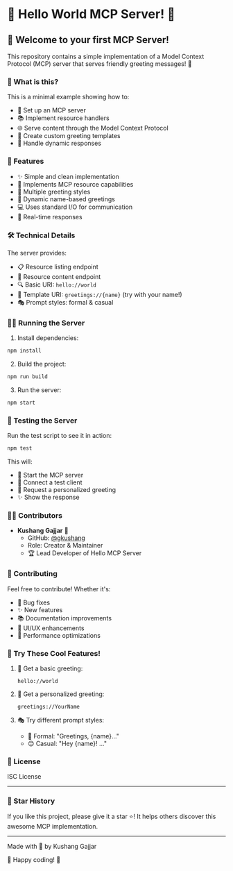 # 🌟 Hello World MCP Server! 🌟

## 👋 Welcome to your first MCP Server!

This repository contains a simple implementation of a Model Context Protocol (MCP) server that serves friendly greeting messages! 🎉

### 🎯 What is this?

This is a minimal example showing how to:
- 🔧 Set up an MCP server
- 📚 Implement resource handlers
- 🌐 Serve content through the Model Context Protocol
- 🎨 Create custom greeting templates
- 🤖 Handle dynamic responses

### 🚀 Features

- ✨ Simple and clean implementation
- 📡 Implements MCP resource capabilities
- 🎁 Multiple greeting styles
- 💫 Dynamic name-based greetings
- 💻 Uses standard I/O for communication
- 🔄 Real-time responses

### 🛠️ Technical Details

The server provides:
- 📋 Resource listing endpoint
- 📖 Resource content endpoint
- 🔍 Basic URI: `hello://world`
- 🎯 Template URI: `greetings://{name}` (try with your name!)
- 🎭 Prompt styles: formal & casual

### 🏃‍♂️ Running the Server

1. Install dependencies:
```bash
npm install
```

2. Build the project:
```bash
npm run build
```

3. Run the server:
```bash
npm start
```

### 🧪 Testing the Server

Run the test script to see it in action:
```bash
npm test
```

This will:
- 🚀 Start the MCP server
- 🤝 Connect a test client
- 📝 Request a personalized greeting
- ✨ Show the response

### 👨‍💻 Contributors

- **Kushang Gajjar** 🌟
  - GitHub: [@gkushang](https://github.com/gkushang)
  - Role: Creator & Maintainer
  - 🏆 Lead Developer of Hello MCP Server

### 🤝 Contributing

Feel free to contribute! Whether it's:
- 🐛 Bug fixes
- ✨ New features
- 📚 Documentation improvements
- 🎨 UI/UX enhancements
- 🔧 Performance optimizations

### 🌈 Try These Cool Features!

1. 👋 Get a basic greeting:
   ```
   hello://world
   ```

2. 🎯 Get a personalized greeting:
   ```
   greetings://YourName
   ```

3. 🎭 Try different prompt styles:
   - 👔 Formal: "Greetings, {name}..."
   - 😊 Casual: "Hey {name}! ..."

### 📝 License

ISC License

---

### 🌟 Star History

If you like this project, please give it a star ⭐! It helps others discover this awesome MCP implementation.

---

Made with 💖 by Kushang Gajjar

🌈 Happy coding! 🚀